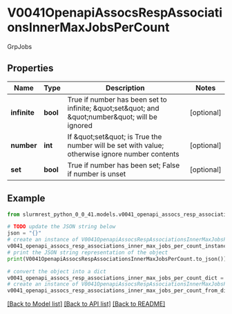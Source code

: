 # V0041OpenapiAssocsRespAssociationsInnerMaxJobsPerCount

GrpJobs

## Properties

Name | Type | Description | Notes
------------ | ------------- | ------------- | -------------
**infinite** | **bool** | True if number has been set to infinite; \&quot;set\&quot; and \&quot;number\&quot; will be ignored | [optional] 
**number** | **int** | If \&quot;set\&quot; is True the number will be set with value; otherwise ignore number contents | [optional] 
**set** | **bool** | True if number has been set; False if number is unset | [optional] 

## Example

```python
from slurmrest_python_0_0_41.models.v0041_openapi_assocs_resp_associations_inner_max_jobs_per_count import V0041OpenapiAssocsRespAssociationsInnerMaxJobsPerCount

# TODO update the JSON string below
json = "{}"
# create an instance of V0041OpenapiAssocsRespAssociationsInnerMaxJobsPerCount from a JSON string
v0041_openapi_assocs_resp_associations_inner_max_jobs_per_count_instance = V0041OpenapiAssocsRespAssociationsInnerMaxJobsPerCount.from_json(json)
# print the JSON string representation of the object
print(V0041OpenapiAssocsRespAssociationsInnerMaxJobsPerCount.to_json())

# convert the object into a dict
v0041_openapi_assocs_resp_associations_inner_max_jobs_per_count_dict = v0041_openapi_assocs_resp_associations_inner_max_jobs_per_count_instance.to_dict()
# create an instance of V0041OpenapiAssocsRespAssociationsInnerMaxJobsPerCount from a dict
v0041_openapi_assocs_resp_associations_inner_max_jobs_per_count_from_dict = V0041OpenapiAssocsRespAssociationsInnerMaxJobsPerCount.from_dict(v0041_openapi_assocs_resp_associations_inner_max_jobs_per_count_dict)
```
[[Back to Model list]](../README.md#documentation-for-models) [[Back to API list]](../README.md#documentation-for-api-endpoints) [[Back to README]](../README.md)



